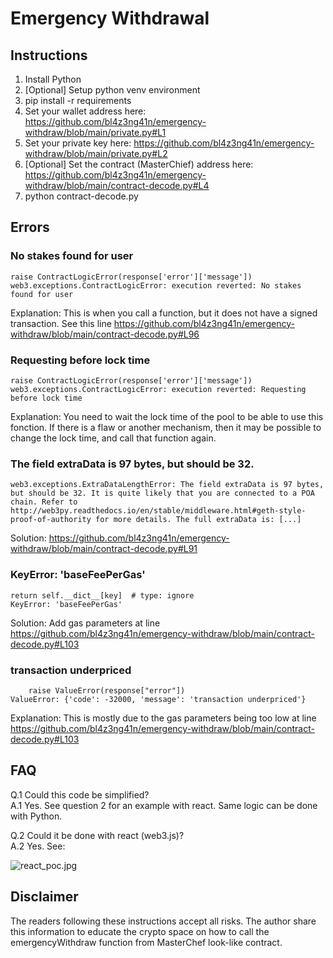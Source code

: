 # Emergency Withdrawal

## Instructions

1) Install Python
2) [Optional] Setup python venv environment
3) pip install -r requirements
4) Set your wallet address here: https://github.com/bl4z3ng41n/emergency-withdraw/blob/main/private.py#L1
5) Set your private key here: https://github.com/bl4z3ng41n/emergency-withdraw/blob/main/private.py#L2
6) [Optional] Set the contract (MasterChief) address here: https://github.com/bl4z3ng41n/emergency-withdraw/blob/main/contract-decode.py#L4
7) python contract-decode.py

## Errors

### No stakes found for user

```
raise ContractLogicError(response['error']['message'])
web3.exceptions.ContractLogicError: execution reverted: No stakes found for user
```

Explanation: This is when you call a function, but it does not have a signed transaction. See this line https://github.com/bl4z3ng41n/emergency-withdraw/blob/main/contract-decode.py#L96

### Requesting before lock time

```
raise ContractLogicError(response['error']['message'])
web3.exceptions.ContractLogicError: execution reverted: Requesting before lock time
```

Explanation: You need to wait the lock time of the pool to be able to use this fonction. If there is a flaw or another mechanism, then it may be possible to change the lock time, and call that function again.

### The field extraData is 97 bytes, but should be 32.

```
web3.exceptions.ExtraDataLengthError: The field extraData is 97 bytes, but should be 32. It is quite likely that you are connected to a POA chain. Refer to http://web3py.readthedocs.io/en/stable/middleware.html#geth-style-proof-of-authority for more details. The full extraData is: [...]
```

Solution: https://github.com/bl4z3ng41n/emergency-withdraw/blob/main/contract-decode.py#L91

### KeyError: 'baseFeePerGas'

```
return self.__dict__[key]  # type: ignore
KeyError: 'baseFeePerGas'
```
Solution: Add gas parameters at line https://github.com/bl4z3ng41n/emergency-withdraw/blob/main/contract-decode.py#L103


### transaction underpriced

```
    raise ValueError(response["error"])
ValueError: {'code': -32000, 'message': 'transaction underpriced'}
```
Explanation: This is mostly due to the gas parameters being too low at line https://github.com/bl4z3ng41n/emergency-withdraw/blob/main/contract-decode.py#L103

## FAQ

Q.1 Could this code be simplified?  
A.1 Yes. See question 2 for an example with react. Same logic can be done with Python.

Q.2 Could it be done with react (web3.js)?  
A.2 Yes. See:

 ![react_poc.jpg](https://github.com/bl4z3ng41n/emergency-withdraw/blob/main/react_poc.jpg)

## Disclaimer
The readers following these instructions accept all risks. The author share this information to educate the crypto space on how to call the emergencyWithdraw function from MasterChef look-like contract.
